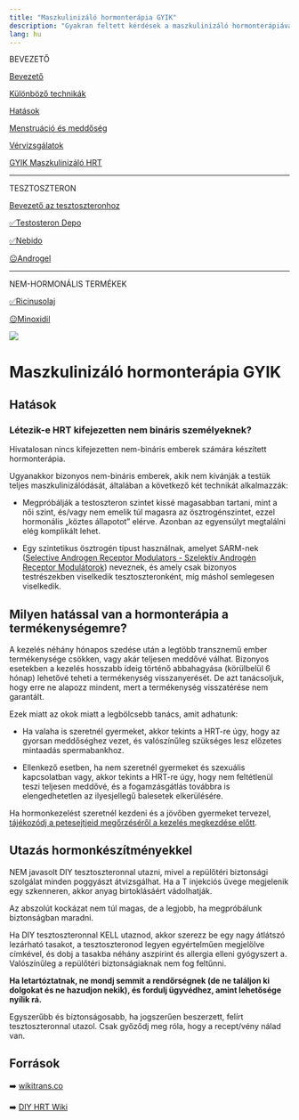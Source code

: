 ```yaml
---
title: "Maszkulinizáló hormonterápia GYIK"
description: "Gyakran feltett kérdések a maszkulinizáló hormonterápiával kapcsolatban."
lang: hu
---
```


<div class="floating-columns">

<div class="floating-bar">

BEVEZETŐ

[Bevezető](/#/entry?id=maszkulinizalo-hormonterapia)

[Különböző technikák](/#/entry?id=maszkulinizalo-hormonterapia-technikak)

[Hatások](/#/entry?id=maszkulinizalo-hormonterapia-hatasok)

[Menstruáció és meddőség](/#/entry?id=maszkulinizalo-hormonterapia-menstruacio-meddoseg)

[Vérvizsgálatok](/#/entry?id=maszkulinizalo-hormonterapia-vervizsgalatok)

[GYIK Maszkulinizáló HRT](/#/entry?id=maszkulinizalo-hormonterapia-gyik)


<hr />

TESZTOSZTERON

[Bevezető az tesztoszteronhoz](/#/entry?id=tesztoszteron)

[✅Testosteron Depo](/#/entry?id=maszkulinizalo-injekciok)

[✅Nebido](/#/entry?id=nebido)

[😐Androgel](/#/entry?id=androgel)

<hr />

NEM-HORMONÁLIS TERMÉKEK

[✅Ricinusolaj](/#/entry?id=ricinusolaj)

[😐Minoxidil](/#/entry?id=minoxidil)

</div>

<div class="wiki-content">

<div class="header-image"><img src="assets/images/undraw_questions.svg" /></div>

# Maszkulinizáló hormonterápia GYIK

## Hatások

### Létezik-e HRT kifejezetten nem bináris személyeknek?

Hivatalosan nincs kifejezetten nem-bináris emberek számára készített hormonterápia.

Ugyanakkor bizonyos nem-bináris emberek, akik nem kívánják a testük teljes maszkulinizálódását, általában a következő két technikát alkalmazzák:

* Megpróbálják a testoszteron szintet kissé magasabban tartani, mint a női szint, és/vagy nem emelik túl magasra az ösztrogénszintet, ezzel hormonális „köztes állapotot” elérve. Azonban az egyensúlyt megtalálni elég komplikált lehet.

* Egy szintetikus ösztrogén típust használnak, amelyet SARM-nek ([Selective Androgen Receptor Modulators - Szelektív Androgén Receptor Modulátorok](https://en.wikipedia.org/wiki/Selective_androgen_receptor_modulator)) neveznek, és amely csak bizonyos testrészekben viselkedik tesztoszteronként, míg máshol semlegesen viselkedik.


## Milyen hatással van a hormonterápia a termékenységemre?

A kezelés néhány hónapos szedése után a legtöbb transznemű ember termékenysége csökken, vagy akár teljesen meddővé válhat. Bizonyos esetekben a kezelés hosszabb ideig történő abbahagyása (körülbelül 6 hónap) lehetővé teheti a termékenység visszanyerését. De azt tanácsoljuk, hogy erre ne alapozz mindent, mert a termékenység visszatérése nem garantált.

Ezek miatt az okok miatt a legbölcsebb tanács, amit adhatunk:

* Ha valaha is szeretnél gyermeket, akkor tekints a HRT-re úgy, hogy az gyorsan meddőséghez vezet, és valószínűleg szükséges lesz előzetes mintaadás spermabankhoz.

* Ellenkező esetben, ha nem szeretnél gyermeket és szexuális kapcsolatban vagy, akkor tekints a HRT-re úgy, hogy nem feltétlenül teszi teljesen meddővé, és a fogamzásgátlás továbbra is elengedhetetlen az ilyesjellegű balesetek elkerülésére.

Ha hormonkezelést szeretnél kezdeni és a jövőben gyermeket tervezel, [tájékozódj a petesejtjeid megőrzéséről a kezelés megkezdése előtt](/#/entry?id=termekenyseg-megorzese).

## Utazás hormonkészítményekkel

NEM javasolt DIY tesztoszteronnal utazni, mivel a repülőtéri biztonsági szolgálat minden poggyászt átvizsgálhat. Ha a T injekciós üvege megjelenik egy szkenneren, akkor anyag birtoklásáért vádolhatják.

Az abszolút kockázat nem túl magas, de a legjobb, ha megpróbálunk biztonságban maradni.

Ha DIY tesztoszteronnal KELL utaznod, akkor szerezz be egy nagy átlátszó lezárható tasakot, a tesztoszteronod legyen egyértelműen megjelölve címkével, és dobj a tasakba néhány aszpirint és allergia elleni gyógyszert a. Valószínűleg a repülőtéri biztonságiaknak nem fog feltűnni.

**Ha letartóztatnak, ne mondj semmit a rendőrségnek (de ne találjon ki dolgokat és ne hazudjon nekik), és fordulj ügyvédhez, amint lehetősége nyílik rá.**

Egyszerűbb és biztonságosabb, ha jogszerűen beszerzett, felírt tesztoszteronnal utazol. Csak győződj meg róla, hogy a recept/vény nálad van.

## Források

➡️ [wikitrans.co](https://wikitrans.co)

➡️ [DIY HRT Wiki](https://diyhrt.wiki)

</div>

